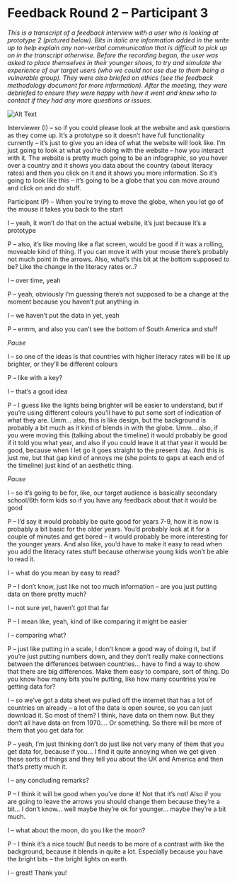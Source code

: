 # Feedback Round 2 – Participant 3

*This is a transcript of a feedback interview with a user who is looking at prototype 2 (pictured below). Bits in italic are information added in the write up to help explain any non-verbal communication that is difficult to pick up on in the transcript otherwise. Before the recording began, the user was asked to place themselves in their younger shoes, to try and simulate the experience of our target users (who we could not use due to them being a vulnerable group). They were also briefed on ethics (see the feedback methodology document for more information). After the meeting, they were debriefed to ensure they were happy with how it went and knew who to contact if they had any more questions or issues.*

![Alt Text](https://media.giphy.com/media/cmx9ea6h6TtoOUmY36/giphy.gif)

Interviewer (I) – so if you could please look at the website and ask questions as they come up. It’s a prototype so it doesn’t have full functionality currently – it’s just to give you an idea of what the website will look like. I’m just going to look at what you’re doing with the website – how you interact with it. The website is pretty much going to be an infographic, so you hover over a country and it shows you data about the country (about literacy rates) and then you click on it and it shows you more information. So it’s going to look like this – it’s going to be a globe that you can move around and click on and do stuff.

Participant (P) – When you’re trying to move the globe, when you let go of the mouse it takes you back to the start

I – yeah, it won’t do that on the actual website, it’s just because it’s a prototype

P – also, it’s like moving like a flat screen, would be good if it was a rolling, moveable kind of thing. If you can move it with your mouse there’s probably not much point in the arrows. Also, what’s this bit at the bottom supposed to be? Like the change in the literacy rates or..?

I – over time, yeah

P – yeah, obviously I’m guessing there’s not supposed to be a change at the moment because you haven’t put anything in

I – we haven’t put the data in yet, yeah

P – ermm, and also you can’t see the bottom of South America and stuff

*Pause*

I – so one of the ideas is that countries with higher literacy rates will be lit up brighter, or they’ll be different colours

P – like with a key?

I – that’s a good idea

P – I guess like the lights being brighter will be easier to understand, but if you’re using different colours you’ll have to put some sort of indication of what they are. Umm… also, this is like design, but the background is probably a bit much as it kind of blends in with the globe. Umm… also, if you were moving this (talking about the timeline) it would probably be good if it told you what year, and also if you could leave it at that year it would be good, because when I let go it goes straight to the present day. And this is just me, but that gap kind of annoys me (she points to gaps at each end of the timeline) just kind of an aesthetic thing.

*Pause*

I – so it’s going to be for, like, our target audience is basically secondary school/6th form kids so if you have any feedback about that it would be good 

P – I’d say it would probably be quite good for years 7-9, how it is now is probably a bit basic for the older years. You’d probably look at it for a couple of minutes and get bored – it would probably be more interesting for the younger years. And also like, you’d have to make it easy to read when you add the literacy rates stuff because otherwise young kids won’t be able to read it.

I – what do you mean by easy to read?

P – I don’t know, just like not too much information – are you just putting data on there pretty much?

I – not sure yet, haven’t got that far

P – I mean like, yeah, kind of like comparing it might be easier

I – comparing what?

P – just like putting in a scale, I don’t know a good way of doing it, but if you’re just putting numbers down, and they don’t really make connections between the differences between countries… have to find a way to show that there are big differences. Make them easy to compare, sort of thing. Do you know how many bits you’re putting, like how many countries you’re getting data for?

I – so we’ve got a data sheet we pulled off the internet that has a lot of countries on already – a lot of the data is open source, so you can just download it. So most of them? I think, have data on them now. But they don’t all have data on from 1970…. Or something. So there will be more of them that you get data for.

P – yeah, I’m just thinking don’t do just like not very many of them that you get data for, because if you… I find it quite annoying when we get given these sorts of things and they tell you about the UK and America and then that’s pretty much it.

I – any concluding remarks?

P – I think it will be good when you’ve done it! Not that it’s not! Also if you are going to leave the arrows you should change them because they’re a bit… I don’t know… well maybe they’re ok for younger… maybe they’re a bit much.

I – what about the moon, do you like the moon?

P – I think it’s a nice touch! But needs to be more of a contrast with like the background, because it blends in quite a lot. Especially because you have the bright bits – the bright lights on earth.

I – great! Thank you!
